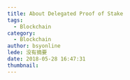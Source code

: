 ```yaml
---
title: About Delegated Proof of Stake
tags:
  - Blockchain
category:
  - Blockchain
author: bsyonline
lede: 没有摘要
date: 2018-05-28 16:47:31
thumbnail:
---
```

